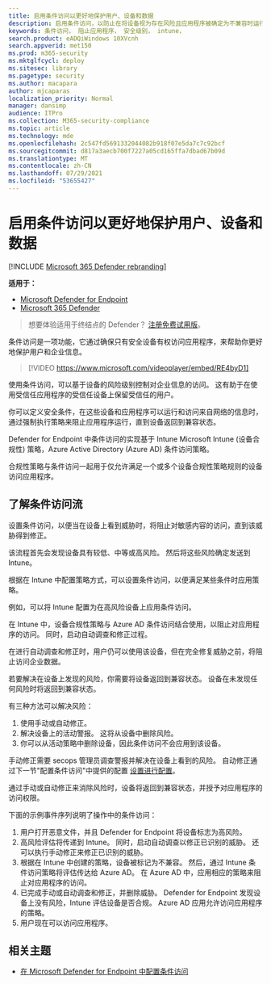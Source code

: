 ```yaml
---
title: 启用条件访问以更好地保护用户、设备和数据
description: 启用条件访问，以防止在将设备视为存在风险且应用程序被确定为不兼容时运行应用程序。
keywords: 条件访问， 阻止应用程序， 安全级别， intune，
search.product: eADQiWindows 10XVcnh
search.appverid: met150
ms.prod: m365-security
ms.mktglfcycl: deploy
ms.sitesec: library
ms.pagetype: security
ms.author: macapara
author: mjcaparas
localization_priority: Normal
manager: dansimp
audience: ITPro
ms.collection: M365-security-compliance
ms.topic: article
ms.technology: mde
ms.openlocfilehash: 2c547fd5691332044082b918f07e5da7c7c92bcf
ms.sourcegitcommit: d817a3aecb700f7227a05cd165ffa7dbad67b09d
ms.translationtype: MT
ms.contentlocale: zh-CN
ms.lasthandoff: 07/29/2021
ms.locfileid: "53655427"
---
```

# <a name="enable-conditional-access-to-better-protect-users-devices-and-data"></a>启用条件访问以更好地保护用户、设备和数据 

[!INCLUDE [Microsoft 365 Defender rebranding](../../includes/microsoft-defender.md)]

**适用于：**
- [Microsoft Defender for Endpoint](https://go.microsoft.com/fwlink/p/?linkid=2154037)
- [Microsoft 365 Defender](https://go.microsoft.com/fwlink/?linkid=2118804)

> 想要体验适用于终结点的 Defender？ [注册免费试用版](https://signup.microsoft.com/create-account/signup?products=7f379fee-c4f9-4278-b0a1-e4c8c2fcdf7e&ru=https://aka.ms/MDEp2OpenTrial?ocid=docs-wdatp-conditionalaccess-abovefoldlink)。

条件访问是一项功能，它通过确保只有安全设备有权访问应用程序，来帮助你更好地保护用户和企业信息。

> [!VIDEO https://www.microsoft.com/videoplayer/embed/RE4byD1]

使用条件访问，可以基于设备的风险级别控制对企业信息的访问。 这有助于在使用受信任应用程序的受信任设备上保留受信任的用户。

你可以定义安全条件，在这些设备和应用程序可以运行和访问来自网络的信息时，通过强制执行策略来阻止应用程序运行，直到设备返回到兼容状态。 

Defender for Endpoint 中条件访问的实现基于 Intune Microsoft Intune (设备合规性) 策略，Azure Active Directory (Azure AD) 条件访问策略。 

合规性策略与条件访问一起用于仅允许满足一个或多个设备合规性策略规则的设备访问应用程序。 

## <a name="understand-the-conditional-access-flow"></a>了解条件访问流
设置条件访问，以便当在设备上看到威胁时，将阻止对敏感内容的访问，直到该威胁得到修正。 

该流程首先会发现设备具有较低、中等或高风险。 然后将这些风险确定发送到 Intune。 

根据在 Intune 中配置策略方式，可以设置条件访问，以便满足某些条件时应用策略。

例如，可以将 Intune 配置为在高风险设备上应用条件访问。

在 Intune 中，设备合规性策略与 Azure AD 条件访问结合使用，以阻止对应用程序的访问。 同时，启动自动调查和修正过程。

 在进行自动调查和修正时，用户仍可以使用该设备，但在完全修复威胁之前，将阻止访问企业数据。 

若要解决在设备上发现的风险，你需要将设备返回到兼容状态。 设备在未发现任何风险时将返回到兼容状态。 

有三种方法可以解决风险：
1. 使用手动或自动修正。
2. 解决设备上的活动警报。 这将从设备中删除风险。
3. 你可以从活动策略中删除设备，因此条件访问不会应用到该设备。 

手动修正需要 secops 管理员调查警报并解决在设备上看到的风险。 自动修正通过下一节"配置条件访问"中提供的配置 [设置进行配置](configure-conditional-access.md)。

通过手动或自动修正来消除风险时，设备将返回到兼容状态，并授予对应用程序的访问权限。

下面的示例事件序列说明了操作中的条件访问：

1. 用户打开恶意文件，并且 Defender for Endpoint 将设备标志为高风险。
2. 高风险评估将传递到 Intune。 同时，启动自动调查以修正已识别的威胁。 还可以执行手动修正来修正已识别的威胁。
3. 根据在 Intune 中创建的策略，设备被标记为不兼容。 然后，通过 Intune 条件访问策略将评估传达给 Azure AD。 在 Azure AD 中，应用相应的策略来阻止对应用程序的访问。
4. 已完成手动或自动调查和修正，并删除威胁。 Defender for Endpoint 发现设备上没有风险，Intune 评估设备是否合规。 Azure AD 应用允许访问应用程序的策略。
5. 用户现在可以访问应用程序。

 
## <a name="related-topic"></a>相关主题
- [在 Microsoft Defender for Endpoint 中配置条件访问](configure-conditional-access.md)
